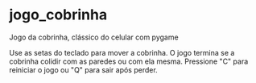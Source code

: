 # jogo_cobrinha
Jogo da cobrinha, clássico do celular com pygame 

Use as setas do teclado para mover a cobrinha.
O jogo termina se a cobrinha colidir com as paredes ou com ela mesma.
Pressione "C" para reiniciar o jogo ou "Q" para sair após perder.
